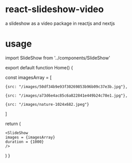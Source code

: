 # react-slideshow-video
a slideshow as a video package in reactjs and nextjs

# usage

import SlideShow from '../components/SlideShow'


export default function Home() {

  const imagesArray = [
	
    {src: "/images/50df34b9e93f30269853b96b09c37e3b.jpg"},
		
    {src: "/images/a73d6e4ac85c6a822841e449b24c78e1.jpg"},
		
    {src: "/images/nature-1024x682.jpeg"}
		
  ]

  return (
	
    <SlideShow 
    images = {imagesArray}
    duration = {1000}
    />
		
  )
}



